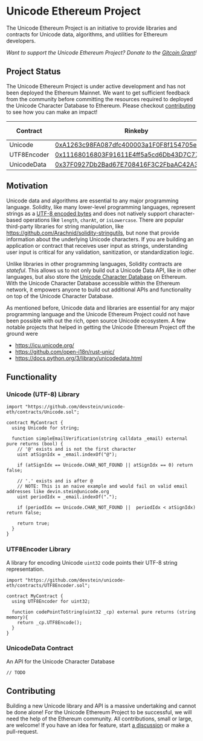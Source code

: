 # Unicode Ethereum Project

The Unicode Ethereum Project is an initiative to provide libraries and contracts for Unicode data, algorithms, and utilities for Ethereum developers.

_Want to support the Unicode Ethereum Project? Donate to the [Gitcoin Grant](https://gitcoin.co/grants/6583/unicode-ethereum-project)!_

## Project Status

The Unicode Ethereum Project is under active development and has not been deployed the Ethereum Mainnet. We want to get sufficient feedback from the community before committing the resources required to deployed the Unicode Character Database to Ethereum. Please checkout [contributing](#contributing) to see how you can make an impact!


| Contract    | Rinkeby                                                                                                                       | Ropsten                                                                                                                       | Polygon Mumbai                                                                                                                  | Polygon Mainnet | Ethereum Mainnet |
| ----------- | ----------------------------------------------------------------------------------------------------------------------------- | ----------------------------------------------------------------------------------------------------------------------------- | ------------------------------------------------------------------------------------------------------------------------------- | --------------- | ---------------- |
| Unicode     | [0xA1263c98FA087dfc400003a1F0F8f154705edC53](https://rinkeby.etherscan.io/address/0xA1263c98FA087dfc400003a1F0F8f154705edC53) | [0xe1a5dc72931a1e9c75bfa50787ab0f8f3d666956](https://ropsten.etherscan.io/address/0xe1a5dc72931a1e9c75bfa50787ab0f8f3d666956) | [0xDdF956e33f238bE394787A4C04EF3038E3307802](https://mumbai.polygonscan.com/address/0xDdF956e33f238bE394787A4C04EF3038E3307802) | ❌               | ❌                |
| UTF8Encoder | [0x11168016803F91611E4ff5a5cd6Db43D7C772707](https://rinkeby.etherscan.io/address/0x11168016803F91611E4ff5a5cd6Db43D7C772707) | [0x9fB43dc6c94763d7158E68da24BE6537Dfa4258a](https://ropsten.etherscan.io/address/0x9fB43dc6c94763d7158E68da24BE6537Dfa4258a) | [0xbC7b39ed8132064eCC00dfD8E5f07f3DD0b38d2B](https://mumbai.polygonscan.com/address/0xbC7b39ed8132064eCC00dfD8E5f07f3DD0b38d2B) | ❌               | ❌                |
| UnicodeData | [0x37F0927Db2Bad67E708416F3C2FbaAC42A376741](https://rinkeby.etherscan.io/address/0x37F0927Db2Bad67E708416F3C2FbaAC42A376741) | ❌                                                                                                                             | ❌                                                                                                                               | ❌               | ❌                |

## Motivation

Unicode data and algorithms are essential to any major programming language. Solidity, like many lower-level programming languages, represent strings as a [UTF-8 encoded bytes](https://docs.soliditylang.org/en/v0.8.10/types.html#bytes-and-string-as-arrays) and does not natively support character-based operations like `length`, `charAt`, or `isLowercase`. There are popular third-party libraries for string manipulation, like https://github.com/Arachnid/solidity-stringutils, but none that provide information about the underlying Unicode characters. If you are building an application or contract that receives user input as strings, understanding user input is critical for any validation, sanitization, or standardization logic.

Unlike libraries in other programming languages, Solidity contracts are _stateful_. This allows us to not only build out a Unicode Data API, like in other languages, but also store the [Unicode Character Database](https://www.unicode.org/reports/tr44/
) on Ethereum. With the Unicode Character Database accessible within the Ethereum network, it empowers anyone to build out additional APIs and functionality on top of the Unicode Character Database.

As mentioned before, Unicode data and libraries are essential for any major programming language and the Unicode Ethereum Project could not have been possible with out the rich, open source Unicode ecosystem. A few notable projects that helped in getting the Unicode Ethereum Project off the ground were

- https://icu.unicode.org/
- https://github.com/open-i18n/rust-unic/
- https://docs.python.org/3/library/unicodedata.html

## Functionality

### Unicode (UTF-8) Library

```solidity
import "https://github.com/devstein/unicode-eth/contracts/Unicode.sol";

contract MyContract {
  using Unicode for string;

  function simpleEmailVerification(string calldata _email) external pure returns (bool) {
    // '@' exists and is not the first character
    uint atSignIdx = _email.indexOf("@");

    if (atSignIdx == Unicode.CHAR_NOT_FOUND || atSignIdx == 0) return false;

    // '.' exists and is after @
    // NOTE: This is an naive example and would fail on valid email addresses like devin.stein@unicode.org
    uint periodIdx = _email.indexOf(".");

    if (periodIdx == Unicode.CHAR_NOT_FOUND ||  periodIdx < atSignIdx) return false;

    return true;
  }
}
```

### UTF8Encoder Library

A library for encoding Unicode `uint32` code points their UTF-8 string representation.

```solidity
import "https://github.com/devstein/unicode-eth/contracts/UTF8Encoder.sol";

contract MyContract {
  using UTF8Encoder for uint32;

  function codePointToString(uint32 _cp) external pure returns (string memory){
    return _cp.UTF8Encode();
  }
}
```

### UnicodeData Contract

An API for the Unicode Character Database

```solidity
// TODO
```


## Contributing

Building a new Unicode library and API is a massive undertaking and cannot be done alone! For the Unicode Ethereum Project to be successful, we will need the help of the Ethereum community. All contributions, small or large, are welcome! If you have an idea for feature, start [a discussion](https://github.com/devstein/unicode-eth/discussions) or make a pull-request.


